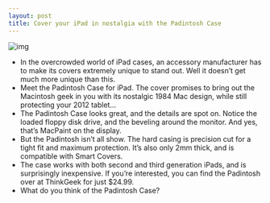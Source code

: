 ```yaml
---
layout: post
title: Cover your iPad in nostalgia with the Padintosh Case
---
```

![img](http://media.idownloadblog.com/wp-content/uploads/2012/08/ee17_padintosh_case_for_ipad.jpg)
* In the overcrowded world of iPad cases, an accessory manufacturer has to make its covers extremely unique to stand out. Well it doesn’t get much more unique than this.
* Meet the Padintosh Case for iPad. The cover promises to bring out the Macintosh geek in you with its nostalgic 1984 Mac design, while still protecting your 2012 tablet…
* The Padintosh Case looks great, and the details are spot on. Notice the loaded floppy disk drive, and the beveling around the monitor. And yes, that’s MacPaint on the display.
* But the Padintosh isn’t all show. The hard casing is precision cut for a tight fit and maximum protection. It’s also only 2mm thick, and is compatible with Smart Covers.
* The case works with both second and third generation iPads, and is surprisingly inexpensive. If you’re interested, you can find the Padintosh over at ThinkGeek for just $24.99.
* What do you think of the Padintosh Case?

